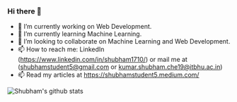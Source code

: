 ### Hi there 👋

- 🔭 I’m currently working on Web Development.
- 🌱 I’m currently learning Machine Learning.
- 👯 I’m looking to collaborate on Machine Learning and Web Development.
- 📫 How to reach me: LinkedIn (https://www.linkedin.com/in/shubham1710/) or mail me at (shubhamstudent5@gmail.com or kumar.shubham.che19@itbhu.ac.in)
- 📫 Read my articles at https://shubhamstudent5.medium.com/

![Shubham's github stats](https://github-readme-stats.vercel.app/api?username=shubham1710&show_icons=true&theme=dracula&count_private=true&show_icons=true)
